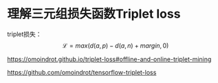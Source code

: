 # 理解三元组损失函数Triplet loss

triplet损失：
$$
\mathcal{L} = max(d(a, p) - d(a, n) + margin, 0)
$$

https://omoindrot.github.io/triplet-loss#offline-and-online-triplet-mining

https://github.com/omoindrot/tensorflow-triplet-loss